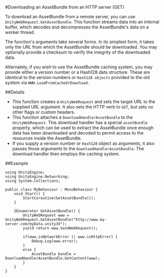 #Downloading an AssetBundle from an HTTP server (GET)

To download an AssetBundle from a remote server, you can use `UnityWebRequest.GetAssetBundle`. This function streams data into an internal buffer, which decodes and decompresses the AssetBundle's data on a worker thread.

The function's arguments take several forms. In its simplest form, it takes only the URL from which the AssetBundle should be downloaded. You may optionally provide a checksum to verify the integrity of the downloaded data.

Alternately, if you wish to use the AssetBundle caching system, you may provide either a version number or a Hash128 data structure. These are identical to the version numbers or `Hash128 objects` provided to the old system via `WWW.LoadFromCacheOrDownload`.

##Details

* This function creates a `UnityWebRequest` and sets the target URL to the supplied URL argument. It also sets the HTTP verb to `GET`, but sets no other flags or custom headers.
* This function attaches a `DownloadHandlerAssetBundle` to the `UnityWebRequest`. This download handler has a special `assetBundle` property, which can be used to extract the AssetBundle once enough data has been downloaded and decoded to permit access to the resources inside the AssetBundle.
* If you supply a version number or `Hash128` object as arguments, it also passes those arguments to the `DownloadHandlerAssetBundle`. The download handler then employs the caching system.

##Example

````
using UnityEngine;
using UnityEngine.Networking;
using System.Collections;
 
public class MyBehaviour : MonoBehaviour {
    void Start() {
        StartCoroutine(GetAssetBundle());
    }
 
    IEnumerator GetAssetBundle() {
        UnityWebRequest www = UnityWebRequest.GetAssetBundle("http://www.my-server.com/myData.unity3d");
        yield return www.SendWebRequest();
 
        if(www.isNetworkError || www.isHttpError) {
            Debug.Log(www.error);
        }
        else {
            AssetBundle bundle = DownloadHandlerAssetBundle.GetContent(www);
        }
    }
}
````